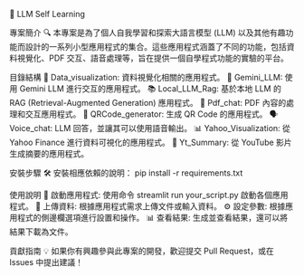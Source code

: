 🌟 LLM Self Learning

專案簡介
🔍 本專案是為了個人自我學習和探索大語言模型 (LLM) 以及其他有趣功能而設計的一系列小型應用程式的集合。這些應用程式涵蓋了不同的功能，包括資料視覺化、PDF 交互、語音處理等，旨在提供一個自學程式功能的實驗的平台。

目錄結構
📂 Data_visualization: 資料視覺化相關的應用程式。
🤖 Gemini_LLM: 使用 Gemini LLM 進行交互的應用程式。
📚 Local_LLM_Rag: 基於本地 LLM 的 RAG (Retrieval-Augmented Generation) 應用程式。
📄 Pdf_chat: PDF 內容的處理和交互應用程式。
🔲 QRCode_generator: 生成 QR Code 的應用程式。
🗣️ Voice_chat: LLM 回答，並讓其可以使用語音輸出。
📊 Yahoo_Visualization: 從 Yahoo Finance 進行資料可視化的應用程式。
🎥 Yt_Summary: 從 YouTube 影片生成摘要的應用程式。

安裝步驟
🛠️ 安裝相應依賴的說明：
pip install -r requirements.txt

使用說明
🚀 啟動應用程式: 使用命令 streamlit run your_script.py 啟動各個應用程式。
📂 上傳資料: 根據應用程式需求上傳文件或輸入資料。
⚙️ 設定參數: 根據應用程式的側邊欄選項進行設置和操作。
📊 查看結果: 生成並查看結果，還可以將結果下載為文件。

貢獻指南
💡 如果你有興趣參與此專案的開發，歡迎提交 Pull Request，或在 Issues 中提出建議！


